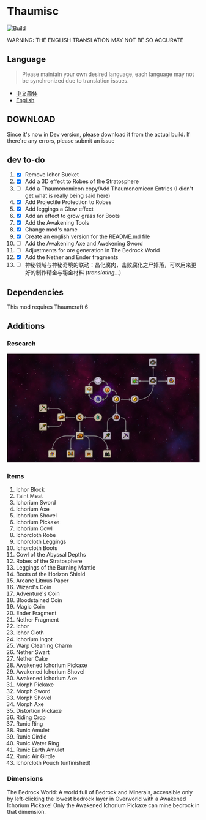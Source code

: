 # Thaumisc

 [![Build](https://github.com/KELETU66666/keletupack/actions/workflows/main.yml/badge.svg?branch=backport)](https://github.com/KELETU66666/keletupack/actions/workflows/main.yml)

WARNING: THE ENGLISH TRANSLATION MAY NOT BE SO ACCURATE

## Language
> Please maintain your own desired language, each language may not be synchronized due to translation issues.


- [中文简体](./README.md)
- [English](./doc/en_us/README.md)

## DOWNLOAD

Since it's now in Dev version, please download it from the actual build. If there're any errors, please submit an issue

## dev to-do

1. - [x] Remove Ichor Bucket
2. - [x] Add a 3D effect to Robes of the Stratosphere
3. - [ ] Add a Thaumonomicon copy/Add Thaumonomicon Entries (I didn't get what is really being said here)
4. - [x] Add Projectile Protection to Robes
5. - [x] Add leggings a Glow effect
6. - [x] Add an effect to grow grass for Boots
7. - [x] Add the Awakening Tools
8. - [x] Change mod's name
9. - [x] Create an english version for the README.md file
10. - [ ] Add the Awakening Axe and Awekening Sword
11. - [ ] Adjustments for ore generation in The Bedrock World
12. - [x] Add the Nether and Ender fragments
13. - [ ] 神秘领域与神秘奇境的联动：晶化腐肉，击败腐化之尸掉落，可以用来更好的制作精金与秘金材料 (*translating...*)

## Dependencies

This mod requires Thaumcraft 6

## Additions

### Research

![添加的任务](./doc/zh_cn/image/任务图片.png)

### Items

1. Ichor Block
2. Taint Meat
3. Ichorium Sword
4. Ichorium Axe
5. Ichorium Shovel
6. Ichorium Pickaxe
7. Ichorium Cowl
8. Ichorcloth Robe
9. Ichorcloth Leggings
10. Ichorcloth Boots
11. Cowl of the Abyssal Depths
12. Robes of the Stratosphere
13. Leggings of the Burning Mantle
14. Boots of the Horizon Shield
15. Arcane Litmus Paper
16. Wizard's Coin
17. Adventure's Coin
18. Bloodstained Coin
19. Magic Coin
20. Ender Fragment
21. Nether Fragment
22. Ichor
23. Ichor Cloth
24. Ichorium Ingot
25. Warp Cleaning Charm
26. Nether Swart
27. Nether Cake
28. Awakened Ichorium Pickaxe
29. Awakened Ichorium Shovel
30. Awakened Ichorium Axe
31. Morph Pickaxe
32. Morph Sword
33. Morph Shovel
34. Morph Axe
35. Distortion Pickaxe
36. Riding Crop
37. Runic Ring
38. Runic Amulet
39. Runic Girdle
40. Runic Water Ring
41. Runic Earth Amulet
42. Runic Air Girdle
43. Ichorcloth Pouch (unfinished)

### Dimensions

The Bedrock World: A world full of Bedrock and Minerals, accessible only by left-clicking the lowest bedrock layer in Overworld with a Awakened Ichorium Pickaxe! Only the Awakened Ichorium Pickaxe can mine bedrock in that dimension.
